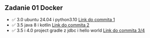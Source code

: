 ## Zadanie 01 Docker

- :white_check_mark: 3.0 ubuntu 24.04 i python3.10 [Link do commita 1]()
- :white_check_mark: 3.5 java 8 i kotlin [Link do commita 2]()
- :white_check_mark: 3.5 i 4.0 project gradle z jdbc i hello world [Link do commita 3/4]()
